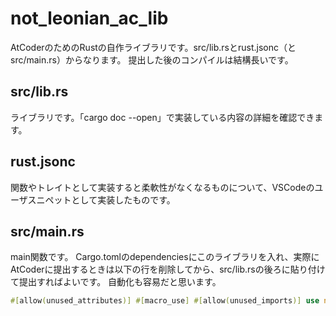 # not_leonian_ac_lib
AtCoderのためのRustの自作ライブラリです。src/lib.rsとrust.jsonc（とsrc/main.rs）からなります。
提出した後のコンパイルは結構長いです。

## src/lib.rs
ライブラリです。「cargo doc --open」で実装している内容の詳細を確認できます。

## rust.jsonc
関数やトレイトとして実装すると柔軟性がなくなるものについて、VSCodeのユーザスニペットとして実装したものです。

## src/main.rs
main関数です。
Cargo.tomlのdependenciesにこのライブラリを入れ、実際にAtCoderに提出するときは以下の行を削除してから、src/lib.rsの後ろに貼り付けて提出すればよいです。
自動化も容易だと思います。
```rust
#[allow(unused_attributes)] #[macro_use] #[allow(unused_imports)] use not_leonian_ac_lib::*;
```
